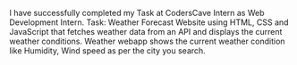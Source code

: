 I have successfully completed my Task at CodersCave Intern as Web Development Intern.
Task: Weather Forecast Website using HTML, CSS and JavaScript that fetches weather data from an API and displays the current weather conditions.
Weather webapp shows the current weather condition like Humidity, Wind speed as per the city you search.
